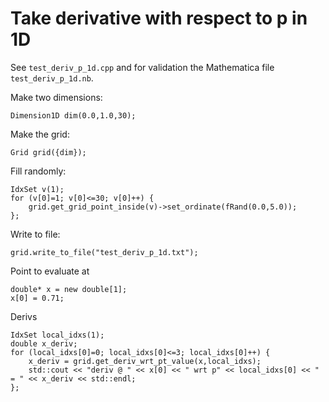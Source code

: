 # Take derivative with respect to p in 1D

See `test_deriv_p_1d.cpp` and for validation the Mathematica file `test_deriv_p_1d.nb`.

Make two dimensions:
```
Dimension1D dim(0.0,1.0,30);
```

Make the grid:
```
Grid grid({dim});
```

Fill randomly:
```
IdxSet v(1);
for (v[0]=1; v[0]<=30; v[0]++) {
	grid.get_grid_point_inside(v)->set_ordinate(fRand(0.0,5.0));
};
```

Write to file:
```
grid.write_to_file("test_deriv_p_1d.txt");
```

Point to evaluate at
```
double* x = new double[1];
x[0] = 0.71;
```

Derivs
```
IdxSet local_idxs(1);
double x_deriv;
for (local_idxs[0]=0; local_idxs[0]<=3; local_idxs[0]++) {
	x_deriv = grid.get_deriv_wrt_pt_value(x,local_idxs);
	std::cout << "deriv @ " << x[0] << " wrt p" << local_idxs[0] << " = " << x_deriv << std::endl;
};
```